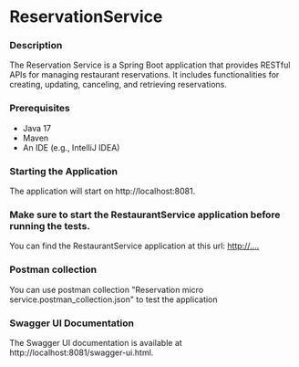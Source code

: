 # ReservationService

### Description
The Reservation Service is a Spring Boot application that provides RESTful APIs for managing restaurant reservations. It includes functionalities for creating, updating, canceling, and retrieving reservations.

### Prerequisites
- Java 17
- Maven
- An IDE (e.g., IntelliJ IDEA)

### Starting the Application
The application will start on http://localhost:8081.

### Make sure to start the RestaurantService application before running the tests.
You can find the RestaurantService application at this url: [http://....](https://github.com/abakkari/restaurant-service/tree/main)

### Postman collection
You can use postman collection "Reservation micro service.postman_collection.json" to test the application

### Swagger UI Documentation
The Swagger UI documentation is available at http://localhost:8081/swagger-ui.html.
